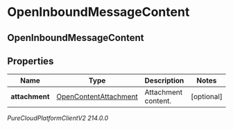 # OpenInboundMessageContent

## OpenInboundMessageContent

## Properties

|Name | Type | Description | Notes|
|------------ | ------------- | ------------- | -------------|
| **attachment** | [OpenContentAttachment](OpenContentAttachment) | Attachment content. | [optional] |



_PureCloudPlatformClientV2 214.0.0_
